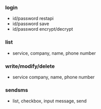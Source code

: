 ### login
- id/password restapi
- id/password save
- id/password encrypt/decrypt

### list
- service, company, name, phone number

### write/modify/delete
- service company, name, phone number

### sendsms
- list, checkbox, input message, send

